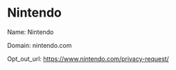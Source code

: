 # Nintendo

Name: Nintendo

Domain: nintendo.com

Opt_out_url: https://www.nintendo.com/privacy-request/
